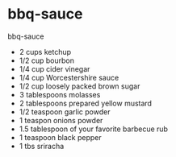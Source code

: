 # bbq-sauce
bbq-sauce

* 2 cups ketchup
* 1/2 cup bourbon
* 1/4 cup cider vinegar
* 1/4 cup Worcestershire sauce
* 1/2 cup loosely packed brown sugar
* 3 tablespoons molasses
* 2 tablespoons prepared yellow mustard
* 1/2 teaspoon garlic powder
* 1 teaspon onions powder
* 1.5 tablespoon of your favorite barbecue rub
* 1 teaspoon black pepper
* 1 tbs sriracha
